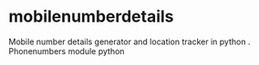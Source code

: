 # mobilenumberdetails
 Mobile number details generator and location tracker in python . Phonenumbers module python

